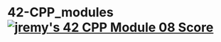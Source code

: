 # 42-CPP_modules [![jremy's 42 CPP Module 08 Score](https://badge42.vercel.app/api/v2/cl27cprhd001109mercwbbu5l/project/2604978)](https://github.com/JaeSeoKim/badge42)
